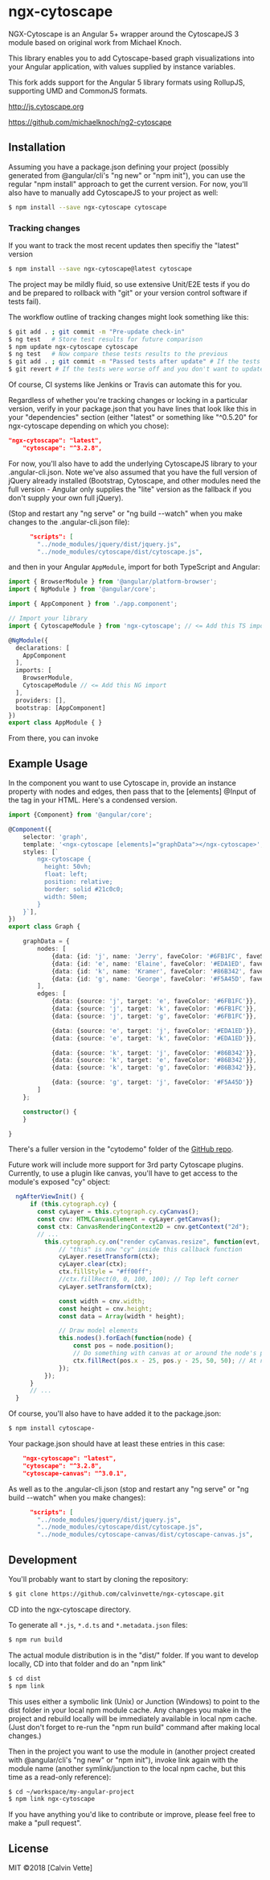 # ngx-cytoscape

NGX-Cytoscape is an Angular 5+ wrapper around the CytoscapeJS 3 module based on original work from Michael Knoch.

This library enables you to add Cytoscape-based graph visualizations into your Angular application, with values
supplied by instance variables.

This fork adds support for the Angular 5 library formats using RollupJS, supporting UMD and CommonJS formats.

http://js.cytoscape.org

https://github.com/michaelknoch/ng2-cytoscape


## Installation

Assuming you have a package.json defining your project (possibly generated from @angular/cli's "ng new" or "npm init"),
you can use the regular "npm install" approach to get the current version. For now, you'll also have to manually add
CytoscapeJS to your project as well:

```bash
$ npm install --save ngx-cytoscape cytoscape
```

### Tracking changes
If you want to track the most recent updates then specifiy the "latest" version

```bash
$ npm install --save ngx-cytoscape@latest cytoscape
```

The project may be mildly fluid, so use extensive Unit/E2E tests if you do and be
prepared to rollback with "git" or your version control software if tests fail).

The workflow outline of tracking changes might look something like this:
```bash
$ git add . ; git commit -m "Pre-update check-in"
$ ng test   # Store test results for future comparison
$ npm update ngx-cytoscape cytoscape
$ ng test   # Now compare these tests results to the previous
$ git add . ; git commit -m "Passed tests after update" # If the tests looked good
$ git revert # If the tests were worse off and you don't want to update your code at this point
```

Of course, CI systems like Jenkins or Travis can automate this for you.


Regardless of whether you're tracking changes or locking in a particular version, verify in your package.json that you
have lines that look like this in your "dependencies" section (either "latest" or something like "^0.5.20" for
ngx-cytoscape depending on which you chose):

```json
"ngx-cytoscape": "latest",
    "cytoscape": "^3.2.8",
```

For now, you'll also have to add the underlying CytoscapeJS library to your .angular-cli.json. Note we've also assumed
that you have the full version of jQuery already installed (Bootstrap, Cytoscape, and other modules need the full
version - Angular only supplies the "lite" version as the fallback if you don't supply your own full jQuery).

(Stop and restart any "ng serve" or "ng build --watch" when you make changes to the .angular-cli.json file):

```json
      "scripts": [
        "../node_modules/jquery/dist/jquery.js",
        "../node_modules/cytoscape/dist/cytoscape.js",
```

and then in your Angular `AppModule`, import for both TypeScript and Angular:

```typescript
import { BrowserModule } from '@angular/platform-browser';
import { NgModule } from '@angular/core';

import { AppComponent } from './app.component';

// Import your library
import { CytoscapeModule } from 'ngx-cytoscape'; // <= Add this TS import

@NgModule({
  declarations: [
    AppComponent
  ],
  imports: [
    BrowserModule,
    CytoscapeModule // <= Add this NG import
  ],
  providers: [],
  bootstrap: [AppComponent]
})
export class AppModule { }
```

From there, you can invoke

## Example Usage

In the component you want to use Cytoscape in, provide an instance property with nodes and edges, then pass that
to the [elements] @Input of the <ngx-cytoscape> tag in your HTML. Here's a condensed version.

```typescript
import {Component} from '@angular/core';

@Component({
    selector: 'graph',
    template: '<ngx-cytoscape [elements]="graphData"></ngx-cytoscape>',
    styles: [`
        ngx-cytoscape {
          height: 50vh;
          float: left;
          position: relative;
          border: solid #21c0c0;
          width: 50em;
        }
    }`],
})
export class Graph {

    graphData = {
        nodes: [
            {data: {id: 'j', name: 'Jerry', faveColor: '#6FB1FC', faveShape: 'triangle'}},
            {data: {id: 'e', name: 'Elaine', faveColor: '#EDA1ED', faveShape: 'ellipse'}},
            {data: {id: 'k', name: 'Kramer', faveColor: '#86B342', faveShape: 'octagon'}},
            {data: {id: 'g', name: 'George', faveColor: '#F5A45D', faveShape: 'rectangle'}}
        ],
        edges: [
            {data: {source: 'j', target: 'e', faveColor: '#6FB1FC'}},
            {data: {source: 'j', target: 'k', faveColor: '#6FB1FC'}},
            {data: {source: 'j', target: 'g', faveColor: '#6FB1FC'}},

            {data: {source: 'e', target: 'j', faveColor: '#EDA1ED'}},
            {data: {source: 'e', target: 'k', faveColor: '#EDA1ED'}},

            {data: {source: 'k', target: 'j', faveColor: '#86B342'}},
            {data: {source: 'k', target: 'e', faveColor: '#86B342'}},
            {data: {source: 'k', target: 'g', faveColor: '#86B342'}},

            {data: {source: 'g', target: 'j', faveColor: '#F5A45D'}}
        ]
    };

    constructor() {
    }

}

```

There's a fuller version in the "cytodemo" folder of the [GitHub repo](https://github.com/calvinvette/ngx-cytoscape).


Future work will include more support for 3rd party Cytoscape plugins. Currently, to use a plugin like canvas, you'll
have to get access to the module's exposed "cy" object:

```typescript
  ngAfterViewInit() {
      if (this.cytograph.cy) {
        const cyLayer = this.cytograph.cy.cyCanvas();
        const cnv: HTMLCanvasElement = cyLayer.getCanvas();
        const ctx: CanvasRenderingContext2D = cnv.getContext("2d");
        // ...
          this.cytograph.cy.on("render cyCanvas.resize", function(evt, src) {
              // "this" is now "cy" inside this callback function
              cyLayer.resetTransform(ctx);
              cyLayer.clear(ctx);
              ctx.fillStyle = "#ff00ff";
              //ctx.fillRect(0, 0, 100, 100); // Top left corner
              cyLayer.setTransform(ctx);

              const width = cnv.width;
              const height = cnv.height;
              const data = Array(width * height);

              // Draw model elements
              this.nodes().forEach(function(node) {
                  const pos = node.position();
                  // Do something with canvas at or around the node's position
                  ctx.fillRect(pos.x - 25, pos.y - 25, 50, 50); // At node position (bisection point of 50x50 rectangle)
              });
          });
      }
      // ...
  }
```

Of course, you'll also have to have added it to the package.json:

```bash
$ npm install cytoscape-
```

Your package.json should have at least these entries in this case:

```json
    "ngx-cytoscape": "latest",
    "cytoscape": "^3.2.8",
    "cytoscape-canvas": "^3.0.1",
```

As well as to the .angular-cli.json (stop and restart any "ng serve" or "ng build --watch" when you make changes):

```json
      "scripts": [
        "../node_modules/jquery/dist/jquery.js",
        "../node_modules/cytoscape/dist/cytoscape.js",
        "../node_modules/cytoscape-canvas/dist/cytoscape-canvas.js",
```




## Development

You'll probably want to start by cloning the repository:

```bash
$ git clone https://github.com/calvinvette/ngx-cytoscape.git
```

CD into the ngx-cytoscape directory.

To generate all `*.js`, `*.d.ts` and `*.metadata.json` files:

```bash
$ npm run build
```

The actual module distribution is in the "dist/" folder. If you want to develop locally, CD into that folder and do an
"npm link"

```bash
$ cd dist
$ npm link
```

This uses either a symbolic link (Unix) or Junction (Windows) to point to the dist folder in your local npm module
cache. Any changes you make in the project and rebuild locally will be immediately available in local npm cache.
(Just don't forget to re-run the "npm run build" command after making local changes.)

Then in the project you want to use the module in (another project created with @angular/cli's "ng new" or "npm init"),
invoke link again with the module name (another symlink/junction to the local npm cache, but this time as a read-only
reference):

```bash
$ cd ~/workspace/my-angular-project
$ npm link ngx-cytoscape
```

If you have anything you'd like to contribute or improve, please feel free to make a "pull request".



## License

MIT ©2018 [Calvin Vette]
